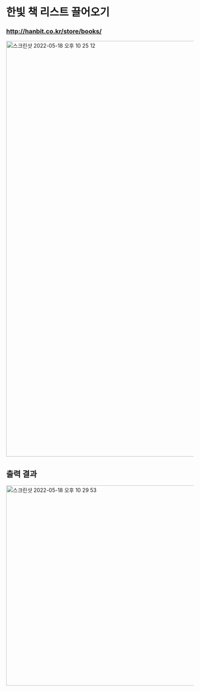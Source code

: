 # 한빛 책 리스트 끌어오기
### http://hanbit.co.kr/store/books/

<img width="1113" alt="스크린샷 2022-05-18 오후 10 25 12" src="https://user-images.githubusercontent.com/62462552/169049415-74594026-cad6-4c25-b175-35690c9e6a90.png">

## 출력 결과
<img width="536" alt="스크린샷 2022-05-18 오후 10 29 53" src="https://user-images.githubusercontent.com/62462552/169050440-4344ca5b-5a7e-4334-878b-26adb101e071.png">
